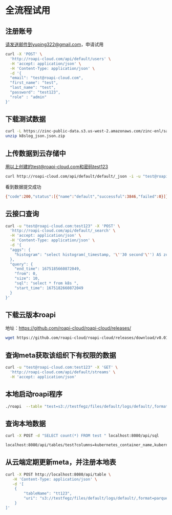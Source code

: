 # 全流程试用

## 注册账号
请发送邮件到yuping322@gmail.com，申请试用

```bash
curl -X 'POST' \
  'http://roapi-cloud.com/api/default/users' \
  -H 'accept: application/json' \
  -H 'Content-Type: application/json' \
  -d '{
  "email": "test@roapi-cloud.com",
  "first_name": "test",
  "last_name": "test",
  "password": "test123",
  "role" : "admin"
}'
```
## 下载测试数据
```bash
curl -L https://zinc-public-data.s3.us-west-2.amazonaws.com/zinc-enl/sample-k8s-logs/k8slog_json.json.zip -o k8slog_json.json.zip
unzip k8slog_json.json.zip
```
## 上传数据到云存储中
用以上创建的test@roapi-cloud.com和密码test123
```bash
curl http://roapi-cloud.com/api/default/default/_json -i -u "test@roapi-cloud.com:test123"  -d "@k8slog_json.json"
```
看到数据提交成功
```bash
{"code":200,"status":[{"name":"default","successful":3846,"failed":0}]}
```
## 云接口查询
```bash
curl -u "test@roapi-cloud.com:test123" -X 'POST' \
  'http://roapi-cloud.com/api/default/_search' \
  -H 'accept: application/json' \
  -H 'Content-Type: application/json' \
  -d '{
  "aggs": {
    "histogram": "select histogram(_timestamp, '\''30 second'\'') AS zo_sql_key, count(*) AS zo_sql_num from query GROUP BY zo_sql_key ORDER BY zo_sql_key"
  },
  "query": {
    "end_time": 1675185660872049,
    "from": 0,
    "size": 10,
    "sql": "select * from k8s ",
    "start_time": 1675182660872049
  }
}'

```

## 下载云版本roapi

地址：https://github.com/roapi-cloud/roapi-cloud/releases/
```bash
wget https://github.com/roapi-cloud/roapi-cloud/releases/download/v0.01/roapi_linux_amd32.tar.gz
```

## 查询meta获取该组织下有权限的数据
```bash
curl -u "test@roapi-cloud.com:test123" -X 'GET' \
  'http://roapi-cloud.com/api/default/streams' \
  -H 'accept: application/json'
```

## 本地启动roapi程序
```bash
./roapi  --table "test=s3://testfegz/files/default/logs/default/,format=parquet"
```

## 查询本地数据
```bash
curl -X POST -d "SELECT count(*) FROM test " localhost:8080/api/sql

localhost:8080/api/tables/test?columns=kubernetes_container_name,kubernetes_labels_controller_revision_hash&limit=12
```

## 从云端定期更新meta，并注册本地表
```bash
curl -X POST http://localhost:8080/api/table \
   -H 'Content-Type: application/json' \
   -d '[
    {
        "tableName": "tt123",
        "uri": "s3://testfegz/files/default/logs/default/,format=parquet"
    }
]'
```

